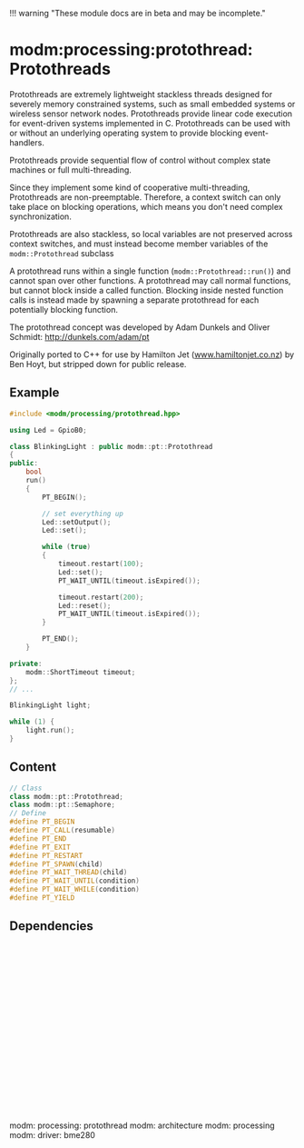 !!! warning "These module docs are in beta and may be incomplete."

# modm:processing:protothread: Protothreads

Protothreads are extremely lightweight stackless threads designed for
severely memory constrained systems, such as small embedded systems or
wireless sensor network nodes. Protothreads provide linear code execution
for event-driven systems implemented in C. Protothreads can be used with or
without an underlying operating system to provide blocking event-handlers.

Protothreads provide sequential flow of control without complex state
machines or full multi-threading.

Since they implement some kind of cooperative multi-threading, Protothreads
are non-preemptable. Therefore, a context switch can only take place on
blocking operations, which means you don't need complex synchronization.

Protothreads are also stackless, so local variables are not preserved across
context switches, and must instead become member variables of the
`modm::Protothread` subclass

A protothread runs within a single function (`modm::Protothread::run()`) and
cannot span over other functions. A protothread may call normal functions,
but cannot block inside a called function. Blocking inside nested function
calls is instead made by spawning a separate protothread for each
potentially blocking function.

The protothread concept was developed by Adam Dunkels and Oliver Schmidt:
http://dunkels.com/adam/pt

Originally ported to C++ for use by Hamilton Jet (www.hamiltonjet.co.nz) by
Ben Hoyt, but stripped down for public release.


## Example

```cpp
#include <modm/processing/protothread.hpp>

using Led = GpioB0;

class BlinkingLight : public modm::pt::Protothread
{
public:
    bool
    run()
    {
        PT_BEGIN();

        // set everything up
        Led::setOutput();
        Led::set();

        while (true)
        {
            timeout.restart(100);
            Led::set();
            PT_WAIT_UNTIL(timeout.isExpired());

            timeout.restart(200);
            Led::reset();
            PT_WAIT_UNTIL(timeout.isExpired());
        }

        PT_END();
    }

private:
    modm::ShortTimeout timeout;
};
// ...

BlinkingLight light;

while (1) {
    light.run();
}
```

## Content

```cpp
// Class
class modm::pt::Protothread;
class modm::pt::Semaphore;
// Define
#define PT_BEGIN
#define PT_CALL(resumable)
#define PT_END
#define PT_EXIT
#define PT_RESTART
#define PT_SPAWN(child)
#define PT_WAIT_THREAD(child)
#define PT_WAIT_UNTIL(condition)
#define PT_WAIT_WHILE(condition)
#define PT_YIELD
```
## Dependencies

<?xml version="1.0" encoding="UTF-8" standalone="no"?>
<!DOCTYPE svg PUBLIC "-//W3C//DTD SVG 1.1//EN"
 "http://www.w3.org/Graphics/SVG/1.1/DTD/svg11.dtd">
<!-- Generated by graphviz version 2.40.1 (0)
 -->
<!-- Title: modm:processing:protothread Pages: 1 -->
<svg width="228pt" height="224pt"
 viewBox="0.00 0.00 227.50 224.00" xmlns="http://www.w3.org/2000/svg" xmlns:xlink="http://www.w3.org/1999/xlink">
<g id="graph0" class="graph" transform="scale(1 1) rotate(0) translate(4 220)">
<title>modm:processing:protothread</title>
<polygon fill="#ffffff" stroke="transparent" points="-4,4 -4,-220 223.5,-220 223.5,4 -4,4"/>
<!-- modm_processing_protothread -->
<g id="node1" class="node">
<title>modm_processing_protothread</title>
<polygon fill="#d3d3d3" stroke="#000000" stroke-width="2" points="163,-142 61,-142 61,-89 163,-89 163,-142"/>
<text text-anchor="middle" x="112" y="-126.8" font-family="Times,serif" font-size="14.00" fill="#000000">modm:</text>
<text text-anchor="middle" x="112" y="-111.8" font-family="Times,serif" font-size="14.00" fill="#000000">processing:</text>
<text text-anchor="middle" x="112" y="-96.8" font-family="Times,serif" font-size="14.00" fill="#000000">protothread</text>
</g>
<!-- modm_architecture -->
<g id="node2" class="node">
<title>modm_architecture</title>
<g id="a_node2"><a xlink:href="../modm-architecture" xlink:title="modm:&#10;architecture">
<polygon fill="#d3d3d3" stroke="#000000" points="106,-216 0,-216 0,-178 106,-178 106,-216"/>
<text text-anchor="middle" x="53" y="-200.8" font-family="Times,serif" font-size="14.00" fill="#000000">modm:</text>
<text text-anchor="middle" x="53" y="-185.8" font-family="Times,serif" font-size="14.00" fill="#000000">architecture</text>
</a>
</g>
</g>
<!-- modm_processing_protothread&#45;&gt;modm_architecture -->
<g id="edge1" class="edge">
<title>modm_processing_protothread&#45;&gt;modm_architecture</title>
<path fill="none" stroke="#000000" d="M92.6812,-142.1861C86.3142,-150.9812 79.226,-160.7726 72.8221,-169.6186"/>
<polygon fill="#000000" stroke="#000000" points="69.9667,-167.5943 66.9378,-177.7469 75.6369,-171.6991 69.9667,-167.5943"/>
</g>
<!-- modm_processing -->
<g id="node3" class="node">
<title>modm_processing</title>
<g id="a_node3"><a xlink:href="../modm-processing" xlink:title="modm:&#10;processing">
<polygon fill="#d3d3d3" stroke="#000000" points="219.5,-216 124.5,-216 124.5,-178 219.5,-178 219.5,-216"/>
<text text-anchor="middle" x="172" y="-200.8" font-family="Times,serif" font-size="14.00" fill="#000000">modm:</text>
<text text-anchor="middle" x="172" y="-185.8" font-family="Times,serif" font-size="14.00" fill="#000000">processing</text>
</a>
</g>
</g>
<!-- modm_processing_protothread&#45;&gt;modm_processing -->
<g id="edge2" class="edge">
<title>modm_processing_protothread&#45;&gt;modm_processing</title>
<path fill="none" stroke="#000000" d="M131.6462,-142.1861C138.1211,-150.9812 145.3295,-160.7726 151.8419,-169.6186"/>
<polygon fill="#000000" stroke="#000000" points="149.0787,-171.7689 157.826,-177.7469 154.7159,-167.6188 149.0787,-171.7689"/>
</g>
<!-- modm_driver_bme280 -->
<g id="node4" class="node">
<title>modm_driver_bme280</title>
<g id="a_node4"><a xlink:href="../modm-driver-bme280" xlink:title="modm:&#10;driver:&#10;bme280">
<polygon fill="#d3d3d3" stroke="#000000" points="149,-53 75,-53 75,0 149,0 149,-53"/>
<text text-anchor="middle" x="112" y="-37.8" font-family="Times,serif" font-size="14.00" fill="#000000">modm:</text>
<text text-anchor="middle" x="112" y="-22.8" font-family="Times,serif" font-size="14.00" fill="#000000">driver:</text>
<text text-anchor="middle" x="112" y="-7.8" font-family="Times,serif" font-size="14.00" fill="#000000">bme280</text>
</a>
</g>
</g>
<!-- modm_driver_bme280&#45;&gt;modm_processing_protothread -->
<g id="edge3" class="edge">
<title>modm_driver_bme280&#45;&gt;modm_processing_protothread</title>
<path fill="none" stroke="#000000" d="M112,-53.2029C112,-61.2113 112,-70.1403 112,-78.6802"/>
<polygon fill="#000000" stroke="#000000" points="108.5001,-78.8159 112,-88.8159 115.5001,-78.8159 108.5001,-78.8159"/>
</g>
</g>
</svg>

